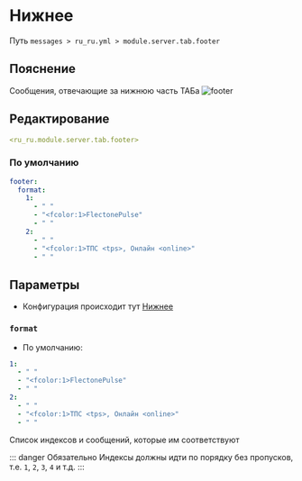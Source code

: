 # Нижнее
Путь `messages > ru_ru.yml > module.server.tab.footer`

## Пояснение
Сообщения, отвечающие за нижнюю часть ТАБа
![footer](/footer.png)

## Редактирование
```yaml
<ru_ru.module.server.tab.footer>
```

### По умолчанию
```yaml
footer:
  format:
    1:
      - " "
      - "<fcolor:1>FlectonePulse"
      - " "
    2:
      - " "
      - "<fcolor:1>ТПС <tps>, Онлайн <online>"
      - " "
```

## Параметры

- Конфигурация происходит тут [Нижнее](/ru/config/module/server/tab/footer/)

### `format`
- По умолчанию:
```yaml
1:
  - " "
  - "<fcolor:1>FlectonePulse"
  - " "
2:
  - " "
  - "<fcolor:1>ТПС <tps>, Онлайн <online>"
  - " "
```

Список индексов и сообщений, которые им соответствуют

::: danger Обязательно
Индексы должны идти по порядку без пропусков, т.е. `1`, `2`, `3`, `4` и т.д.
:::

